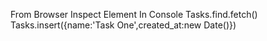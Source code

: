 From Browser Inspect Element
In Console
Tasks.find.fetch()
Tasks.insert({name:'Task One',created_at:new Date()})